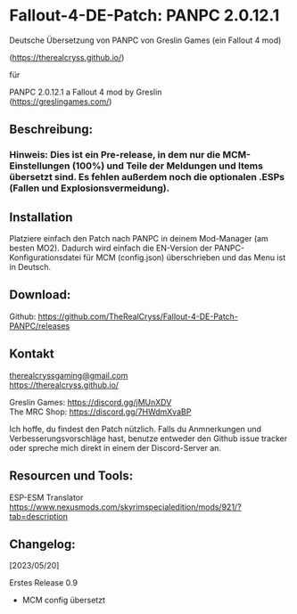 # Fallout-4-DE-Patch: PANPC 2.0.12.1
Deutsche Übersetzung von PANPC von Greslin Games (ein Fallout 4 mod)

(https://therealcryss.github.io/)  

für  

PANPC 2.0.12.1 
a Fallout 4 mod by Greslin  
(https://greslingames.com/)  


## Beschreibung:  

### Hinweis: Dies ist ein Pre-release, in dem nur die MCM-Einstellungen (100%) und Teile der Meldungen und Items übersetzt sind. Es fehlen außerdem noch die optionalen .ESPs (Fallen und Explosionsvermeidung).  


## Installation  
Platziere einfach den Patch nach PANPC in deinem Mod-Manager (am besten MO2). Dadurch wird einfach die EN-Version der PANPC-Konfigurationsdatei für MCM (config.json) überschrieben und das Menu ist in Deutsch.  

## Download:  
Github: https://github.com/TheRealCryss/Fallout-4-DE-Patch-PANPC/releases

## Kontakt  
therealcryssgaming@gmail.com  
https://therealcryss.github.io/  

Greslin Games: https://discord.gg/jMUnXDV  
The MRC Shop: https://discord.gg/7HWdmXvaBP  

Ich hoffe, du findest den Patch nützlich. Falls du Anmnerkungen und Verbesserungsvorschläge hast, benutze entweder den Github issue tracker oder spreche mich direkt in einem der Discord-Server an. 

## Resourcen und Tools:  
ESP-ESM Translator  
https://www.nexusmods.com/skyrimspecialedition/mods/921/?tab=description  

## Changelog:  
[2023/05/20]  

Erstes Release 0.9
- MCM config übersetzt
